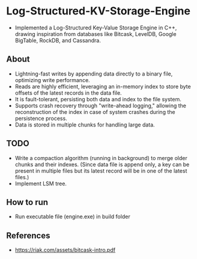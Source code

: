 # Log-Structured-KV-Storage-Engine

* Implemented a Log-Structured Key-Value Storage Engine in C++, drawing inspiration from databases like Bitcask, LevelDB, Google BigTable, RockDB, and Cassandra.

## About
* Lightning-fast writes by appending data directly to a binary file, optimizing write performance.
* Reads are highly efficient, leveraging an in-memory index to store byte offsets of the latest records in the data file. 
* It is fault-tolerant, persisting both data and index to the file system.
* Supports crash recovery through "write-ahead logging," allowing the reconstruction of the index in case of system crashes during the persistence process.
* Data is stored in multiple chunks for handling large data. 

## TODO
* Write a compaction algorithm (running in background) to merge older chunks and their indexes. (Since data file is append only, a key can be present in multiple files but its latest record will be in one of the latest files.)
* Implement LSM tree.

## How to run
* Run executable file (engine.exe) in build folder

## References
* https://riak.com/assets/bitcask-intro.pdf
